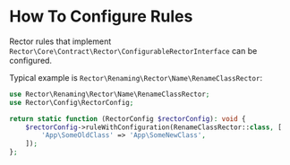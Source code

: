 # How To Configure Rules

Rector rules that implement `Rector\Core\Contract\Rector\ConfigurableRectorInterface` can be configured.

Typical example is `Rector\Renaming\Rector\Name\RenameClassRector`:

```php
use Rector\Renaming\Rector\Name\RenameClassRector;
use Rector\Config\RectorConfig;

return static function (RectorConfig $rectorConfig): void {
    $rectorConfig->ruleWithConfiguration(RenameClassRector::class, [
        'App\SomeOldClass' => 'App\SomeNewClass',
    ]);
};
```
